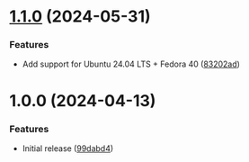 # [1.1.0](https://github.com/de-it-krachten/ansible-role-aide/compare/v1.0.0...v1.1.0) (2024-05-31)


### Features

* Add support for Ubuntu 24.04 LTS + Fedora 40 ([83202ad](https://github.com/de-it-krachten/ansible-role-aide/commit/83202ad6100647925eed007aaf46a8fb6c9bde17))

# 1.0.0 (2024-04-13)


### Features

* Initial release ([99dabd4](https://github.com/de-it-krachten/ansible-role-aide/commit/99dabd4156e0f2d1d2e53e0178cc41e372bb42c6))
